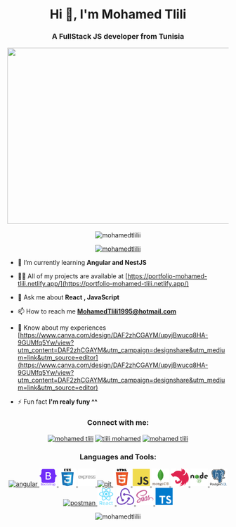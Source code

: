 <h1 align="center">Hi 👋, I'm Mohamed Tlili</h1>
<h3 align="center">A FullStack JS developer from Tunisia</h3>
  <div align="center">
    <img
      width="800px"
      height="400"
      src="https://scontent.ftun16-1.fna.fbcdn.net/v/t39.30808-6/281856722_521108266401243_2509159163032268920_n.jpg?_nc_cat=106&ccb=1-7&_nc_sid=5f2048&_nc_ohc=9li-YGIRaZcQ7kNvgEo_bTO&_nc_ht=scontent.ftun16-1.fna&oh=00_AYA0EXwC02kaN0awtfuTbL5nVAryhf1ts77-cGFGwCz06g&oe=6679E600"
      alt=""
    />
  </div>
<p align="center"> <img src="https://komarev.com/ghpvc/?username=mohamedtlilii&label=Profile%20views&color=0e75b6&style=flat" alt="mohamedtlilii" /> </p>

<p align="center"> <a href="https://github.com/ryo-ma/github-profile-trophy"><img src="https://github-profile-trophy.vercel.app/?username=mohamedtlilii" alt="mohamedtlilii" /></a> </p>

- 🌱 I’m currently learning **Angular and NestJS**

- 👨‍💻 All of my projects are available at [https://portfolio-mohamed-tlili.netlify.app/](https://portfolio-mohamed-tlili.netlify.app/)

- 💬 Ask me about **React , JavaScript**

- 📫 How to reach me **MohamedTlili1995@hotmail.com**

- 📄 Know about my experiences [https://www.canva.com/design/DAF2zhCGAYM/upyjBwucq8HA-9GUMfq5Yw/view?utm_content=DAF2zhCGAYM&utm_campaign=designshare&utm_medium=link&utm_source=editor](https://www.canva.com/design/DAF2zhCGAYM/upyjBwucq8HA-9GUMfq5Yw/view?utm_content=DAF2zhCGAYM&utm_campaign=designshare&utm_medium=link&utm_source=editor)

- ⚡ Fun fact **I'm realy funy ^^**

<h3 align="center">Connect with me:</h3>
<p align="center">
<a href="https://www.linkedin.com/in/mohamed-tlili-/" target="blank"><img align="center" src="https://raw.githubusercontent.com/rahuldkjain/github-profile-readme-generator/master/src/images/icons/Social/linked-in-alt.svg" alt="mohamed tlili" height="30" width="40" /></a>
<a href="https://www.facebook.com/mohamed.tliliiiii/" target="blank"><img align="center" src="https://raw.githubusercontent.com/rahuldkjain/github-profile-readme-generator/master/src/images/icons/Social/facebook.svg" alt="tlili mohamed" height="30" width="40" /></a>
<a href="https://www.instagram.com/tliliimohamed/" target="blank"><img align="center" src="https://raw.githubusercontent.com/rahuldkjain/github-profile-readme-generator/master/src/images/icons/Social/instagram.svg" alt="mohamed tlili" height="30" width="40" /></a>
</p>

<h3 align="center">Languages and Tools:</h3>
<p align="center"> <a href="https://angular.io" target="_blank" rel="noreferrer"> <img src="https://angular.io/assets/images/logos/angular/angular.svg" alt="angular" width="40" height="40"/> </a> <a href="https://getbootstrap.com" target="_blank" rel="noreferrer"> <img src="https://raw.githubusercontent.com/devicons/devicon/master/icons/bootstrap/bootstrap-plain-wordmark.svg" alt="bootstrap" width="40" height="40"/> </a> <a href="https://www.w3schools.com/css/" target="_blank" rel="noreferrer"> <img src="https://raw.githubusercontent.com/devicons/devicon/master/icons/css3/css3-original-wordmark.svg" alt="css3" width="40" height="40"/> </a> <a href="https://expressjs.com" target="_blank" rel="noreferrer"> <img src="https://raw.githubusercontent.com/devicons/devicon/master/icons/express/express-original-wordmark.svg" alt="express" width="40" height="40"/> </a> <a href="https://git-scm.com/" target="_blank" rel="noreferrer"> <img src="https://www.vectorlogo.zone/logos/git-scm/git-scm-icon.svg" alt="git" width="40" height="40"/> </a> <a href="https://www.w3.org/html/" target="_blank" rel="noreferrer"> <img src="https://raw.githubusercontent.com/devicons/devicon/master/icons/html5/html5-original-wordmark.svg" alt="html5" width="40" height="40"/> </a> <a href="https://developer.mozilla.org/en-US/docs/Web/JavaScript" target="_blank" rel="noreferrer"> <img src="https://raw.githubusercontent.com/devicons/devicon/master/icons/javascript/javascript-original.svg" alt="javascript" width="40" height="40"/> </a> <a href="https://www.mongodb.com/" target="_blank" rel="noreferrer"> <img src="https://raw.githubusercontent.com/devicons/devicon/master/icons/mongodb/mongodb-original-wordmark.svg" alt="mongodb" width="40" height="40"/> </a> <a href="https://nestjs.com/" target="_blank" rel="noreferrer"> <img src="https://raw.githubusercontent.com/devicons/devicon/master/icons/nestjs/nestjs-plain.svg" alt="nestjs" width="40" height="40"/> </a> <a href="https://nodejs.org" target="_blank" rel="noreferrer"> <img src="https://raw.githubusercontent.com/devicons/devicon/master/icons/nodejs/nodejs-original-wordmark.svg" alt="nodejs" width="40" height="40"/> </a> <a href="https://www.postgresql.org" target="_blank" rel="noreferrer"> <img src="https://raw.githubusercontent.com/devicons/devicon/master/icons/postgresql/postgresql-original-wordmark.svg" alt="postgresql" width="40" height="40"/> </a> <a href="https://postman.com" target="_blank" rel="noreferrer"> <img src="https://www.vectorlogo.zone/logos/getpostman/getpostman-icon.svg" alt="postman" width="40" height="40"/> </a> <a href="https://reactjs.org/" target="_blank" rel="noreferrer"> <img src="https://raw.githubusercontent.com/devicons/devicon/master/icons/react/react-original-wordmark.svg" alt="react" width="40" height="40"/> </a> <a href="https://redux.js.org" target="_blank" rel="noreferrer"> <img src="https://raw.githubusercontent.com/devicons/devicon/master/icons/redux/redux-original.svg" alt="redux" width="40" height="40"/> </a> <a href="https://sass-lang.com" target="_blank" rel="noreferrer"> <img src="https://raw.githubusercontent.com/devicons/devicon/master/icons/sass/sass-original.svg" alt="sass" width="40" height="40"/> </a> <a href="https://www.typescriptlang.org/" target="_blank" rel="noreferrer"> <img src="https://raw.githubusercontent.com/devicons/devicon/master/icons/typescript/typescript-original.svg" alt="typescript" width="40" height="40"/> </a> </p>

<p align="center"><img  src="https://github-readme-stats.vercel.app/api/top-langs?username=mohamedtlilii&show_icons=true&locale=en&layout=compact" alt="mohamedtlilii" /></p>




